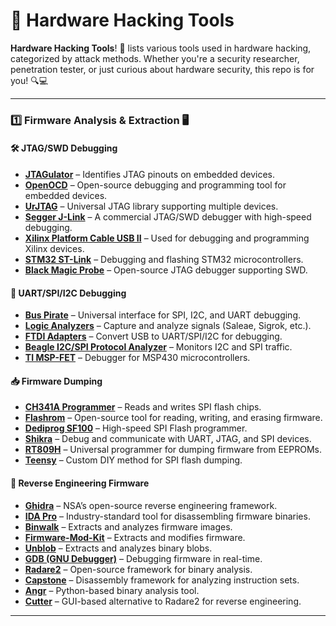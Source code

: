 # 🔧 Hardware Hacking Tools

**Hardware Hacking Tools**! 🚀 lists various tools used in hardware hacking, categorized by attack methods. Whether you're a security researcher, penetration tester, or just curious about hardware security, this repo is for you! 🔍💻

---

### 1️⃣ Firmware Analysis & Extraction 🖥️

#### 🛠️ JTAG/SWD Debugging
- **[JTAGulator](http://www.grandideastudio.com/jtagulator/)** – Identifies JTAG pinouts on embedded devices.
- **[OpenOCD](http://openocd.org/)** – Open-source debugging and programming tool for embedded devices.
- **[UrJTAG](http://urjtag.org/)** – Universal JTAG library supporting multiple devices.
- **[Segger J-Link](https://www.segger.com/products/debug-probes/j-link/)** – A commercial JTAG/SWD debugger with high-speed debugging.
- **[Xilinx Platform Cable USB II](https://www.xilinx.com/products/boards-and-kits/hw-usb-ii-g.html)** – Used for debugging and programming Xilinx devices.
- **[STM32 ST-Link](https://www.st.com/en/development-tools/st-link-v2.html)** – Debugging and flashing STM32 microcontrollers.
- **[Black Magic Probe](https://github.com/blacksphere/blackmagic)** – Open-source JTAG debugger supporting SWD.

#### 🔌 UART/SPI/I2C Debugging
- **[Bus Pirate](http://dangerousprototypes.com/docs/Bus_Pirate)** – Universal interface for SPI, I2C, and UART debugging.
- **[Logic Analyzers](https://www.saleae.com/)** – Capture and analyze signals (Saleae, Sigrok, etc.).
- **[FTDI Adapters](https://www.ftdichip.com/)** – Convert USB to UART/SPI/I2C for debugging.
- **[Beagle I2C/SPI Protocol Analyzer](https://www.totalphase.com/products/beagle-i2cspi/)** – Monitors I2C and SPI traffic.
- **[TI MSP-FET](https://www.ti.com/tool/MSP-FET)** – Debugger for MSP430 microcontrollers.

#### 📥 Firmware Dumping
- **[CH341A Programmer](https://www.aliexpress.com/wholesale?SearchText=CH341A+Programmer)** – Reads and writes SPI flash chips.
- **[Flashrom](https://flashrom.org/Flashrom)** – Open-source tool for reading, writing, and erasing firmware.
- **[Dediprog SF100](https://www.dediprog.com/products/SF100)** – High-speed SPI Flash programmer.
- **[Shikra](https://int3.cc/products/the-shikra)** – Debug and communicate with UART, JTAG, and SPI devices.
- **[RT809H](https://www.aliexpress.com/wholesale?SearchText=RT809H)** – Universal programmer for dumping firmware from EEPROMs.
- **[Teensy](https://www.pjrc.com/teensy/)** – Custom DIY method for SPI flash dumping.

#### 📂 Reverse Engineering Firmware
- **[Ghidra](https://ghidra-sre.org/)** – NSA’s open-source reverse engineering framework.
- **[IDA Pro](https://hex-rays.com/ida-pro/)** – Industry-standard tool for disassembling firmware binaries.
- **[Binwalk](https://github.com/ReFirmLabs/binwalk)** – Extracts and analyzes firmware images.
- **[Firmware-Mod-Kit](https://github.com/rampageX/firmware-mod-kit)** – Extracts and modifies firmware.
- **[Unblob](https://github.com/onekey-sec/unblob)** – Extracts and analyzes binary blobs.
- **[GDB (GNU Debugger)](https://www.sourceware.org/gdb/)** – Debugging firmware in real-time.
- **[Radare2](https://rada.re/n/)** – Open-source framework for binary analysis.
- **[Capstone](http://www.capstone-engine.org/)** – Disassembly framework for analyzing instruction sets.
- **[Angr](https://angr.io/)** – Python-based binary analysis tool.
- **[Cutter](https://cutter.re/)** – GUI-based alternative to Radare2 for reverse engineering.

---

